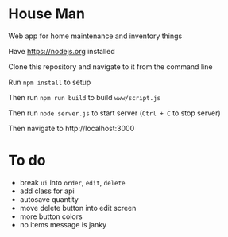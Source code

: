 # House Man

Web app for home maintenance and inventory things

Have https://nodejs.org installed

Clone this repository and navigate to it from the command line

Run `npm install` to setup

Then run `npm run build` to build `www/script.js`

Then run `node server.js` to start server (`Ctrl + C` to stop server)

Then navigate to http://localhost:3000

# To do

* break `ui` into `order`, `edit`, `delete`
* add class for api
* autosave quantity
* move delete button into edit screen
* more button colors
* no items message is janky
